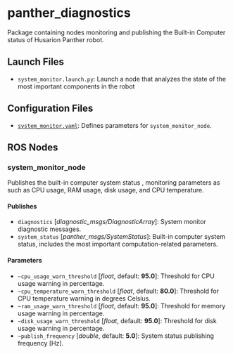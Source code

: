 # panther_diagnostics

Package containing nodes monitoring and publishing the Built-in Computer status of Husarion Panther robot.

## Launch Files

- `system_monitor.launch.py`: Launch a node that analyzes the state of the most important components in the robot

## Configuration Files

- [`system_monitor.yaml`](./config/system_monitor.yaml): Defines parameters for `system_monitor_node`.

## ROS Nodes

### system_monitor_node

Publishes the built-in computer system status , monitoring parameters as such as CPU usage, RAM usage, disk usage, and  CPU temperature.

#### Publishes

- `diagnostics` [*diagnostic_msgs/DiagnosticArray*]: System monitor diagnostic messages.
- `system_status` [*panther_msgs/SystemStatus*]: Built-in computer system status, includes the most important computation-related parameters.

#### Parameters

- `~cpu_usage_warn_threshold` [*float*, default: **95.0**]: Threshold for CPU usage warning in percentage.
- `~cpu_temperature_warn_threshold` [*float*, default: **80.0**]: Threshold for CPU temperature warning in degrees Celsius.
- `~ram_usage_warn_threshold` [*float*, default: **95.0**]: Threshold for memory usage warning in percentage.
- `~disk_usage_warn_threshold` [*float*, default: **95.0**]: Threshold for disk usage warning in percentage.
- `~publish_frequency` [*double*, default: **5.0**]: System status publishing frequency [Hz].
